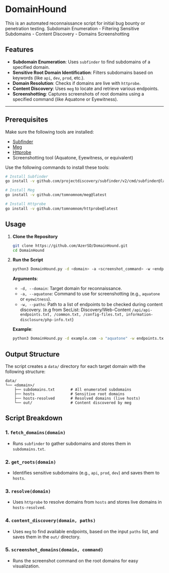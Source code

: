 # DomainHound


This is an automated reconnaissance script for initial bug bounty or penetration testing. Subdomain Enumeration - Filtering Sensitive Subdomains - Content Discovery - Domains Screenshotting

## Features
- **Subdomain Enumeration**: Uses `subfinder` to find subdomains of a specified domain.
- **Sensitive Root Domain Identification**: Filters subdomains based on keywords (like `api`, `dev`, `prod`, etc.).
- **Domain Resolution**: Checks if domains are live with `httprobe`.
- **Content Discovery**: Uses `meg` to locate and retrieve various endpoints.
- **Screenshotting**: Captures screenshots of root domains using a specified command (like Aquatone or Eyewitness).

---

## Prerequisites

Make sure the following tools are installed:
- [Subfinder](https://github.com/projectdiscovery/subfinder)
- [Meg](https://github.com/tomnomnom/meg)
- [Httprobe](https://github.com/tomnomnom/httprobe)
- Screenshotting tool (Aquatone, Eyewitness, or equivalent)

Use the following commands to install these tools:

```bash
# Install Subfinder
go install -v github.com/projectdiscovery/subfinder/v2/cmd/subfinder@latest

# Install Meg
go install -v github.com/tomnomnom/meg@latest

# Install Httprobe
go install -v github.com/tomnomnom/httprobe@latest
```

## Usage

1. **Clone the Repository**
   ```bash
   git clone https://github.com/AzerSD/DomainHound.git
   cd DomainHound
   ```

2. **Run the Script**

   ```bash
   python3 DomainHound.py -d <domain> -a <screenshot_command> -w <endpoints_file>
   ```

   **Arguments**:
   - `-d, --domain`: Target domain for reconnaissance.
   - `-a, --aquatone`: Command to use for screenshotting (e.g., `aquatone` or `eyewitness`).
   - `-w, --paths`: Path to a list of endpoints to be checked during content discovery. (e.g from SecList: Discovery/Web-Content `/api/api-endpoints.txt, /common.txt, /config-files.txt, information-disclosure/php-info.txt`)

   **Example**:
   ```bash
   python3 DomainHound.py -d example.com -a "aquatone" -w endpoints.txt
   ```

## Output Structure

The script creates a `data/` directory for each target domain with the following structure:

```
data/
└── <domain>/
    ├── subdomains.txt       # All enumerated subdomains
    ├── hosts                # Sensitive root domains
    ├── hosts-resolved       # Resolved domains (live hosts)
    └── out/                 # Content discovered by meg
```

## Script Breakdown

### 1. `fetch_domains(domain)`
   - Runs `subfinder` to gather subdomains and stores them in `subdomains.txt`.

### 2. `get_roots(domain)`
   - Identifies sensitive subdomains (e.g., `api`, `prod`, `dev`) and saves them to `hosts`.

### 3. `resolve(domain)`
   - Uses `httprobe` to resolve domains from `hosts` and stores live domains in `hosts-resolved`.

### 4. `content_discovery(domain, paths)`
   - Uses `meg` to find available endpoints, based on the input `paths` list, and saves them in the `out/` directory.

### 5. `screenshot_domains(domain, command)`
   - Runs the screenshot command on the root domains for easy visualization.
